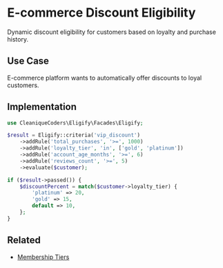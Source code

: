 # E-commerce Discount Eligibility

Dynamic discount eligibility for customers based on loyalty and purchase history.

## Use Case

E-commerce platform wants to automatically offer discounts to loyal customers.

## Implementation

```php
use CleaniqueCoders\Eligify\Facades\Eligify;

$result = Eligify::criteria('vip_discount')
    ->addRule('total_purchases', '>=', 1000)
    ->addRule('loyalty_tier', 'in', ['gold', 'platinum'])
    ->addRule('account_age_months', '>=', 6)
    ->addRule('reviews_count', '>=', 5)
    ->evaluate($customer);

if ($result->passed()) {
    $discountPercent = match($customer->loyalty_tier) {
        'platinum' => 20,
        'gold' => 15,
        default => 10,
    };
}
```

## Related

- [Membership Tiers](../advanced/membership-tiers.md)
